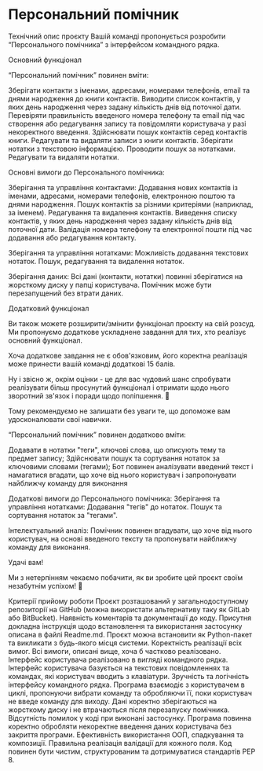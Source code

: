 # Персональний помічник 
Технiчний опис проєкту
Вашiй командi пропонується розробити “Персонального помічника” з інтерфейсом командного рядка.

Основний функцiонал

“Персональний помічник” повинен вміти:

Зберігати контакти з іменами, адресами, номерами телефонів, email та днями народження до книги контактів. Виводити список контактів, у яких день народження через задану кількість днів від поточної дати. Перевіряти правильність введеного номера телефону та email під час створення або редагування запису та повідомляти користувача у разі некоректного введення. Здійснювати пошук контактів серед контактів книги. Редагувати та видаляти записи з книги контактів. Зберігати нотатки з текстовою інформацією. Проводити пошук за нотатками. Редагувати та видаляти нотатки.

Основні вимоги до Персонального помічника:

Зберігання та управління контактами:
Додавання нових контактів із іменами, адресами, номерами телефонів, електронною поштою та днями народження. Пошук контактів за різними критеріями (наприклад, за іменем). Редагування та видалення контактів. Виведення списку контактів, у яких день народження через задану кількість днів від поточної дати. Валідація номера телефону та електронної пошти під час додавання або редагування контакту.

Зберігання та управління нотатками:
Можливість додавання текстових нотаток. Пошук, редагування та видалення нотаток.

Зберігання даних:
Всі дані (контакти, нотатки) повинні зберігатися на жорсткому диску у папці користувача. Помічник може бути перезапущений без втрати даних.

Додатковий функцiонал

Ви також можете розширити/змінити функціонал проєкту на свій розсуд. Ми пропонуємо додаткове ускладнене завдання для тих, хто реалізує основний функціонал.

Хоча додаткове завдання не є обов'язковим, його коректна реалізація може принести вашій команді додаткові 15 балів.

Ну і звісно ж, окрім оцінки - це для вас чудовий шанс спробувати реалізувати більш просунутий функціонал і отримати щодо нього зворотний зв'язок і поради щодо поліпшення. 💪

Тому рекомендуємо не залишати без уваги те, що допоможе вам удосконалювати свої навички.

“Персональний помічник” повинен додатково вміти:

Додавати в нотатки "теги", ключові слова, що описують тему та предмет запису; Здійснювати пошук та сортування нотаток за ключовими словами (тегами); Бот повинен аналізувати введений текст і намагатися вгадати, що хоче від нього користувач і запропонувати найближчу команду для виконання

Додаткові вимоги до Персонального помічника:
Зберігання та управління нотатками:
Додавання "тегів" до нотаток. Пошук та сортування нотаток за "тегами".

Інтелектуальний аналіз:
Помічник повинен вгадувати, що хоче від нього користувач, на основі введеного тексту та пропонувати найближчу команду для виконання.

Удачі вам!

Ми з нетерпінням чекаємо побачити, як ви зробите цей проєкт своїм незабутнім успіхом! 🚀

Критерії прийому роботи
Проєкт розташований у загальнодоступному репозиторії на GitHub (можна використати альтернативу таку як GitLab або BitBucket). Наявність коментарів та документації до коду. Присутня докладна інструкція щодо встановлення та використання застосунку описана в файлі Readme.md. Проєкт можна встановити як Python-пакет та викликати з будь-якого місця системи. Коректність реалізації всіх вимог. Всі вимоги, описані вище, хоча б частково реалізовано. Інтерфейс користувача реалізовано в вигляді командного рядка. Інтерфейс користувача базується на текстових повідомленнях та командах, які користувач вводить з клавіатури. Зручність та логічність інтерфейсу командного рядка. Програма взаємодіє з користувачем в циклі, пропонуючи вибрати команду та обробляючи її, поки користувач не введе команду для виходу. Дані коректно зберігаються на жорсткому диску і не втрачаються після перезапуску помічника. Відсутність помилок у коді при виконані застосунку. Програма повинна коректно обробляти некоректне введення даних користувача без закриття програми. Ефективність використання ООП, спадкування та композиції. Правильна реалізація валідації для кожного поля. Код повинен бути чистим, структурованим та дотримуватися стандартів PEP 8.

